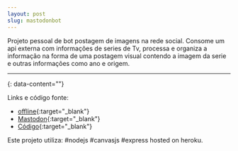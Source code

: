 ```yaml
---
layout: post
slug: mastodonbot
---
```


Projeto pessoal de bot postagem de imagens na rede social. Consome um api externa com informações de series de Tv, processa e organiza a informação na forma de uma postagem visual contendo a imagem da serie e outras informações como ano e origem.



---
{: data-content=""}

Links e código fonte:
- [offline](https://botmast.herokuapp.com/){:target="_blank"}
- [Mastodon](https://botsin.space/@tvshow){:target="_blank"}
- [Código](https://github.com/izichtl/tvshowBot){:target="_blank"}

Este projeto utiliza: #nodejs #canvasjs #express hosted on heroku.



